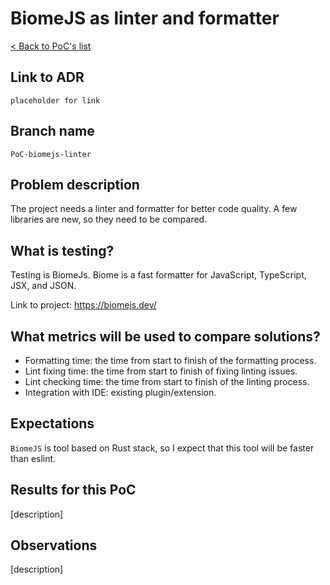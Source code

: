 # BiomeJS as linter and formatter
[< Back to PoC's list](README.md)

## Link to ADR
`placeholder for link`

## Branch name
`PoC-biomejs-linter`

## Problem description
The project needs a linter and formatter for better code quality. A few libraries are new, so they need to be compared.

## What is testing?
Testing is BiomeJs. Biome is a fast formatter for JavaScript, TypeScript, JSX, and JSON.

Link to project: https://biomejs.dev/


## What metrics will be used to compare solutions?
- Formatting time: the time from start to finish of the formatting process.
- Lint fixing time: the time from start to finish of fixing linting issues.
- Lint checking time: the time from start to finish of the linting process.
- Integration with IDE: existing plugin/extension.

## Expectations
`BiomeJS` is tool based on Rust stack, so I expect that this tool will be faster than eslint.

## Results for this PoC
[description]

## Observations
[description]